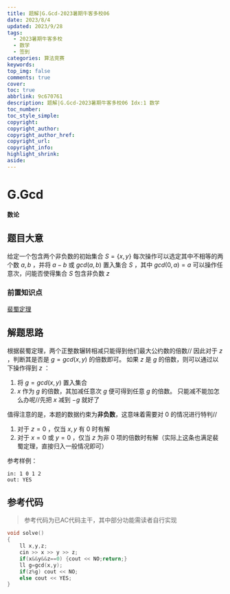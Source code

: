 ```yaml
---
title: 题解|G.Gcd-2023暑期牛客多校06
date: 2023/8/4
updated: 2023/9/28
tags:
  - 2023暑期牛客多校
  - 数学
  - 签到
categories: 算法竞赛
keywords:
top_img: false
comments: true
cover:
toc: true
abbrlink: 9c670761
description: 题解|G.Gcd-2023暑期牛客多校06 Idx:1 数学
toc_number:
toc_style_simple:
copyright:
copyright_author:
copyright_author_href:
copyright_url:
copyright_info:
highlight_shrink:
aside:
---
```


# G.Gcd
**数论**
## 题目大意
给定一个包含两个非负数的初始集合 $S=\{x,y\}$ 
每次操作可以选定其中不相等的两个数 $a,b$ ，并将 $a-b$ 或 $gcd(a,b)$ 置入集合 $S$ ，其中 $gcd(0,a)=a$
可以操作任意次，问能否使得集合 $S$ 包含非负数 $z$

### 前置知识点
[裴蜀定理](https://oi-wiki.org/math/number-theory/bezouts/)
## 解题思路
根据裴蜀定理，两个正整数辗转相减只能得到他们最大公约数的倍数//
因此对于 $z$ ，判断其是否是 $g=gcd(x,y)$ 的倍数即可。
如果 $z$ 是 $g$ 的倍数，则可以通过以下操作得到 $z$ ：
1. 将 $g=gcd(x,y)$ 置入集合
2. $x$ 作为 $g$ 的倍数，其加减任意次 $g$ 便可得到任意 $g$ 的倍数。
   只能减不能加怎么办呢//先把 $x$ 减到 $-g$ 就好了

值得注意的是，本题的数据约束为**非负数**，这意味着需要对 $0$ 的情况进行特判//
1. 对于 $z=0$ ，仅当 $x,y$ 有 $0$ 时有解
2. 对于 $x=0$ 或 $y=0$ ，仅当 $z$ 为非 $0$ 项的倍数时有解（实际上这条也满足裴蜀定理，直接归入一般情况即可）

参考样例：
```
in: 1 0 1 2
out: YES
```

## 参考代码
> 参考代码为已AC代码主干，其中部分功能需读者自行实现

```cpp
void solve()
{
    ll x,y,z;
    cin >> x >> y >> z;
    if(x&&y&&z==0) {cout << NO;return;}
    ll g=gcd(x,y);
    if(z%g) cout << NO;
    else cout << YES;
}
```